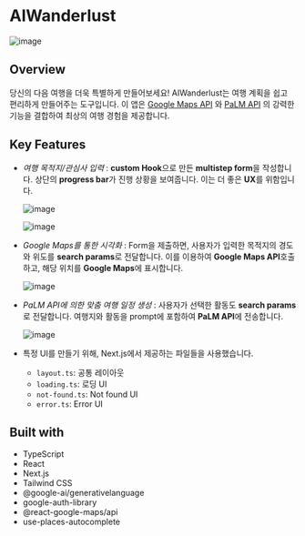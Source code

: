# AIWanderlust

![image](https://github.com/Valentin1495/AIWanderlust/assets/69514169/16b0c020-5aef-434d-a058-3278963319b2)

## Overview

당신의 다음 여행을 더욱 특별하게 만들어보세요! AIWanderlust는 여행 계획을 쉽고 편리하게 만들어주는 도구입니다. 이 앱은 [Google Maps API](https://developers.google.com/maps/documentation/javascript?hl=ko) 와 [PaLM API](https://developers.generativeai.google/guide/palm_api_overview) 의 강력한 기능을 결합하여 최상의 여행 경험을 제공합니다.

## Key Features

- _여행 목적지/관심사 입력_ : **custom Hook**으로 만든 **multistep form**을 작성합니다. 상단의 **progress bar**가 진행 상황을 보여줍니다. 이는 더 좋은 **UX**를 위함입니다.

  ![image](https://github.com/Valentin1495/TravelGPT/assets/69514169/508c2b9e-e597-4b56-82eb-f8b7758f8ed6)

  ![image](https://github.com/Valentin1495/TravelGPT/assets/69514169/4fa377ce-7bd9-4e1b-9825-797011ff01c5)

- _Google Maps를 통한 시각화_ : Form을 제출하면, 사용자가 입력한 목적지의 경도와 위도를 **search params**로 전달합니다. 이를 이용하여 **Google Maps API**호출하고, 해당 위치를 **Google Maps**에 표시합니다.

  ![image](https://github.com/Valentin1495/AIWanderlust/assets/69514169/30427377-bb1a-496f-be82-2cab6a4c19ae)

- _PaLM API에 의한 맞춤 여행 일정 생성_ : 사용자가 선택한 활동도 **search params**로 전달합니다. 여행지와 활동을 prompt에 포함하여 **PaLM API**에 전송합니다.

  ![image](https://github.com/Valentin1495/AIWanderlust/assets/69514169/82f56a34-c2b8-4266-9859-a442823b4a0b)

- 특정 UI를 만들기 위해, Next.js에서 제공하는 파일들을 사용했습니다.

  - `layout.ts`: 공통 레이아웃
  - `loading.ts`: 로딩 UI
  - `not-found.ts`: Not found UI
  - `error.ts`: Error UI

## Built with

- TypeScript
- React
- Next.js
- Tailwind CSS
- @google-ai/generativelanguage
- google-auth-library
- @react-google-maps/api
- use-places-autocomplete
